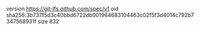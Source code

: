 version https://git-lfs.github.com/spec/v1
oid sha256:3b737f5d3c40bbd6722db001964683104463c02f5f3d4014c792b7347568931f
size 832
